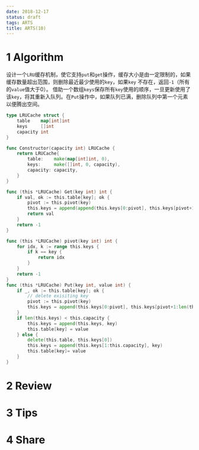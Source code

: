 ```yaml
---
date: 2018-12-17
status: draft
tags: ARTS
title: ARTS(10)
---
```


# 1 Algorithm
设计一个`LRU`缓存机制，使它支持`put`和`get`操作，缓存大小是由一定限制的，如果缓存数量超出范围，则删除最近最少使用的`key`，如果`key` 不存在，返回`-1`（所有的`value`值大于0）。
借助一个数组`keys`保存所有`key`使用的顺序，一旦更新使用了该`key`，将其重新入队列。在`Put`操作中，如果队列已满，删除队列中第一个元素以便腾出空间。
```go
type LRUCache struct {
	table    map[int]int
	keys     []int
	capacity int
}

func Constructor(capacity int) LRUCache {
	return LRUCache{
		table:    make(map[int]int, 0),
		keys:     make([]int, 0, capacity),
		capacity: capacity,
	}
}

func (this *LRUCache) Get(key int) int {
	if val, ok := this.table[key]; ok {
		pivot := this.pivot(key)
		this.keys = append(append(this.keys[0:pivot], this.keys[pivot+1:len(this.keys)]...), key)
		return val
	}
	return -1
}

func (this *LRUCache) pivot(key int) int {
	for idx, k := range this.keys {
		if k == key {
			return idx
		}
	}
	return -1
}
func (this *LRUCache) Put(key int, value int) {
	if _, ok := this.table[key]; ok {
		// delete exisiting key
		pivot := this.pivot(key)
		this.keys = append(this.keys[0:pivot], this.keys[pivot+1:len(this.keys)]...)
	}
	if len(this.keys) < this.capacity {
		this.keys = append(this.keys, key)
		this.table[key] = value
	} else {
		delete(this.table, this.keys[0])
		this.keys = append(this.keys[1:this.capacity], key)
		this.table[key]= value
	}
}
```
# 2 Review
# 3 Tips
# 4 Share